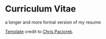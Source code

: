 # Curriculum Vitae

a longer and more formal version of my resume

[Template](https://www.stat.berkeley.edu/~paciorek/computingTips/Latex_template_creating_CV_.html) credit to [Chris Paciorek](https://www.stat.berkeley.edu/~paciorek/index.html).

